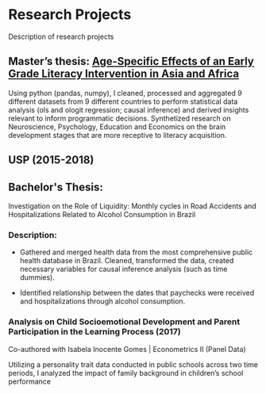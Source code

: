 # Research Projects
Description of research projects

## Master’s thesis: [Age-Specific Effects of an Early Grade Literacy Intervention in Asia and Africa](https://tigerprints.clemson.edu/all_theses/3724/)

Using python (pandas, numpy), I cleaned, processed and aggregated 9
different datasets from 9 different countries to perform statistical data
analysis (ols and ologit regression; causal inference) and derived
insights relevant to inform programmatic decisions.
Synthetized research on Neuroscience, Psychology, Education and
Economics on the brain development stages that are more receptive to
literacy acquisition.


## USP (2015-2018)

## Bachelor's Thesis: 
Investigation on the Role of Liquidity: Monthly cycles in
Road Accidents and Hospitalizations Related to Alcohol
Consumption in Brazil

### Description:
- Gathered and merged health data from the most comprehensive public
health database in Brazil. Cleaned, transformed the data, created
necessary variables for causal inference analysis (such as time
dummies).

- Identified relationship between the dates that paychecks were received
and hospitalizations through alcohol consumption.

### Analysis on Child Socioemotional Development and Parent Participation in the Learning Process (2017)
Co-authored with Isabela Inocente Gomes | Econometrics II (Panel Data)

Utilizing a personality trait data conducted in public schools across two time periods, I analyzed the impact of family background in children’s school performance

